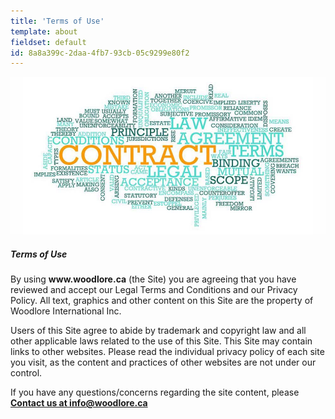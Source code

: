 ```yaml
---
title: 'Terms of Use'
template: about
fieldset: default
id: 8a8a399c-2daa-4fb7-93cb-05c9299e80f2
---
```

<div class="block">
    <div class="row">
        <div class="col">
            <img src="/assets/images/terms-and-conditions-page/terms-and-conditions.jpg" class="large-image">
        </div>
    </div>
</div>
<div class="block">
    <h5 class="orange bold">Terms of Use</h5>
    <p>By using <strong class="dgreen">www.woodlore.ca</strong> (the Site) you are agreeing that you have reviewed and accept our Legal Terms and Conditions and our Privacy Policy. All text, graphics and other content on this Site are the property of Woodlore International Inc.</p>
    <p>Users of this Site agree to abide by trademark and copyright law and all other applicable laws related to the use of this Site. This Site may contain links to other websites. Please read the individual privacy policy of each site you visit, as the content and practices of other websites are not under our control.</p>
    <p>If you have any questions/concerns regarding the site content, please <a href="../contact"><strong class="dgreen">Contact us at info@woodlore.ca</a></strong></p>
</div>
